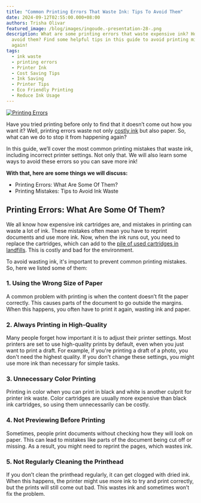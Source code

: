 ```yaml
---
title: "Common Printing Errors That Waste Ink: Tips To Avoid Them"
date: 2024-09-12T02:55:00.000+08:00
authors: Trisha Olivar
featured_image: /blog/images/ingoude.-presentation-28-.png
description: What are some printing errors that waste expensive ink? How can we
  avoid them? Find some helpful tips in this guide to avoid printing mistakes
  again!
tags:
  - ink waste
  - printing errors
  - Printer Ink
  - Cost Saving Tips
  - Ink Saving
  - Printer Tips
  - Eco Friendly Printing
  - Reduce Ink Usage
---
```

[![Printing Errors](/blog/images/ingoude.-presentation-28-.png "Common Printing Errors That Waste Ink: Tips To Avoid Them")](/blog/images/ingoude.-presentation-28-.png)

Have you tried printing before only to find that it doesn’t come out how you want it? Well, printing errors waste not only [costly ink](https://www.compandsave.com/blog/posts/why-printer-ink-is-so-expensive-factors-and-alternatives.html) but also paper. So, what can we do to stop it from happening again?

In this guide, we’ll cover the most common printing mistakes that waste ink, including incorrect printer settings. Not only that. We will also learn some ways to avoid these errors so you can save more ink!

**With that, here are some things we will discuss:**

* Printing Errors: What Are Some Of Them?
* Printing Mistakes: Tips to Avoid Ink Waste

## Printing Errors: What Are Some Of Them?

We all know how expensive ink cartridges are, and mistakes in printing can waste a lot of ink. These mistakes often mean you have to reprint documents and use more ink. Now, when the ink runs out, you need to replace the cartridges, which can add to the [pile of used cartridges in landfills](https://www.compandsave.com/blog/posts/eco-friendly-ink-cartridges-print-with-a-purpose-2024.html). This is costly and bad for the environment. 

To avoid wasting ink, it's important to prevent common printing mistakes. So, here we listed some of them:

### 1. Using the Wrong Size of Paper

A common problem with printing is when the content doesn’t fit the paper correctly. This causes parts of the document to go outside the margins. When this happens, you often have to print it again, wasting ink and paper.

### 2.  Always Printing in High-Quality

Many people forget how important it is to adjust their printer settings. Most printers are set to use high-quality prints by default, even when you just want to print a draft. For example, if you're printing a draft of a photo, you don't need the highest quality. If you don't change these settings, you might use more ink than necessary for simple tasks.

### 3. Unnecessary Color Printing

Printing in color when you can print in black and white is another culprit for printer ink waste. Color cartridges are usually more expensive than black ink cartridges, so using them unnecessarily can be costly. 

### 4. Not Previewing Before Printing

Sometimes, people print documents without checking how they will look on paper. This can lead to mistakes like parts of the document being cut off or missing. As a result, you might need to reprint the pages, which wastes ink.

### 5. Not Regularly Cleaning the Printhead

If you don’t clean the printhead regularly, it can get clogged with dried ink. When this happens, the printer might use more ink to try and print correctly, but the prints will still come out bad. This wastes ink and sometimes won’t fix the problem.
